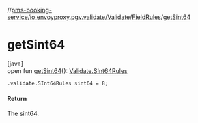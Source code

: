 //[pms-booking-service](../../../../index.md)/[io.envoyproxy.pgv.validate](../../index.md)/[Validate](../index.md)/[FieldRules](index.md)/[getSint64](get-sint64.md)

# getSint64

[java]\
open fun [getSint64](get-sint64.md)(): [Validate.SInt64Rules](../-s-int64-rules/index.md)

`.validate.SInt64Rules sint64 = 8;`

#### Return

The sint64.